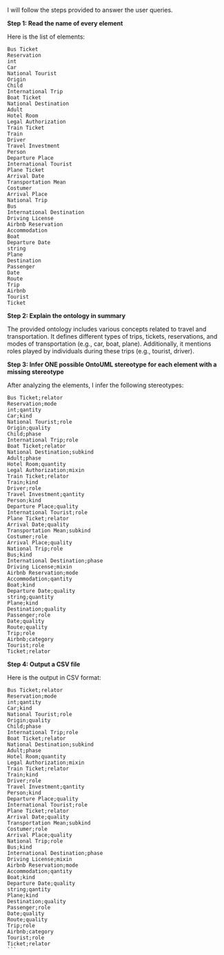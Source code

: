 I will follow the steps provided to answer the user queries.

**Step 1: Read the name of every element**

Here is the list of elements:
```
Bus Ticket
Reservation
int
Car
National Tourist
Origin
Child
International Trip
Boat Ticket
National Destination
Adult
Hotel Room
Legal Authorization
Train Ticket
Train
Driver
Travel Investment
Person
Departure Place
International Tourist
Plane Ticket
Arrival Date
Transportation Mean
Costumer
Arrival Place
National Trip
Bus
International Destination
Driving License
Airbnb Reservation
Accommodation
Boat
Departure Date
string
Plane
Destination
Passenger
Date
Route
Trip
Airbnb
Tourist
Ticket
```
**Step 2: Explain the ontology in summary**

The provided ontology includes various concepts related to travel and transportation. It defines different types of trips, tickets, reservations, and modes of transportation (e.g., car, boat, plane). Additionally, it mentions roles played by individuals during these trips (e.g., tourist, driver).

**Step 3: Infer ONE possible OntoUML stereotype for each element with a missing stereotype**

After analyzing the elements, I infer the following stereotypes:
```
Bus Ticket;relator
Reservation;mode
int;qantity
Car;kind
National Tourist;role
Origin;quality
Child;phase
International Trip;role
Boat Ticket;relator
National Destination;subkind
Adult;phase
Hotel Room;quantity
Legal Authorization;mixin
Train Ticket;relator
Train;kind
Driver;role
Travel Investment;qantity
Person;kind
Departure Place;quality
International Tourist;role
Plane Ticket;relator
Arrival Date;quality
Transportation Mean;subkind
Costumer;role
Arrival Place;quality
National Trip;role
Bus;kind
International Destination;phase
Driving License;mixin
Airbnb Reservation;mode
Accommodation;qantity
Boat;kind
Departure Date;quality
string;quantity
Plane;kind
Destination;quality
Passenger;role
Date;quality
Route;quality
Trip;role
Airbnb;category
Tourist;role
Ticket;relator
```
**Step 4: Output a CSV file**

Here is the output in CSV format:
````
Bus Ticket;relator
Reservation;mode
int;qantity
Car;kind
National Tourist;role
Origin;quality
Child;phase
International Trip;role
Boat Ticket;relator
National Destination;subkind
Adult;phase
Hotel Room;quantity
Legal Authorization;mixin
Train Ticket;relator
Train;kind
Driver;role
Travel Investment;qantity
Person;kind
Departure Place;quality
International Tourist;role
Plane Ticket;relator
Arrival Date;quality
Transportation Mean;subkind
Costumer;role
Arrival Place;quality
National Trip;role
Bus;kind
International Destination;phase
Driving License;mixin
Airbnb Reservation;mode
Accommodation;qantity
Boat;kind
Departure Date;quality
string;qantity
Plane;kind
Destination;quality
Passenger;role
Date;quality
Route;quality
Trip;role
Airbnb;category
Tourist;role
Ticket;relator
```